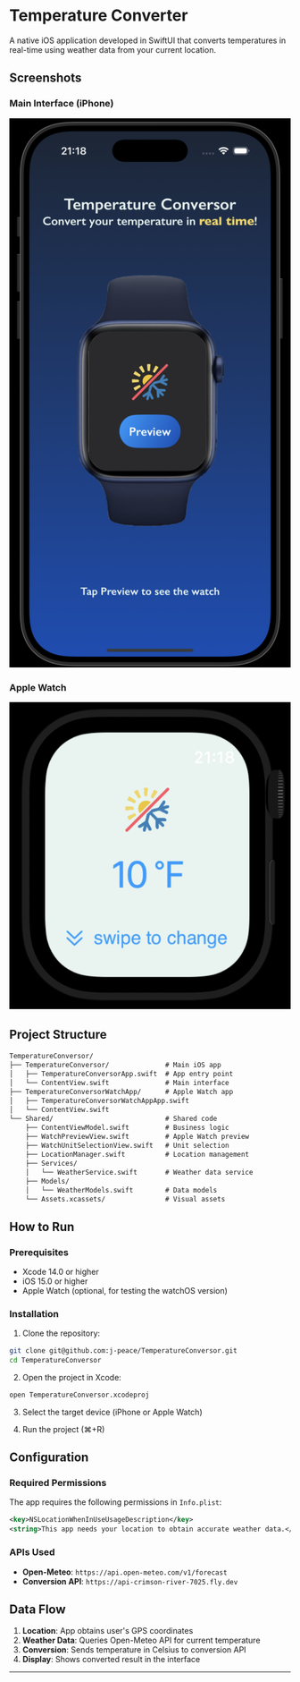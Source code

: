 # Temperature Converter

A native iOS application developed in SwiftUI that converts temperatures in real-time using weather data from your current location.

## Screenshots

### Main Interface (iPhone)
![Main Interface](screenshots/iphone-interface.png)

### Apple Watch
![Apple Watch Interface](screenshots/apple-watch-interface.png)

## Project Structure

```
TemperatureConversor/
├── TemperatureConversor/              # Main iOS app
│   ├── TemperatureConversorApp.swift  # App entry point
│   └── ContentView.swift              # Main interface
├── TemperatureConversorWatchApp/      # Apple Watch app
│   ├── TemperatureConversorWatchAppApp.swift
│   └── ContentView.swift
└── Shared/                            # Shared code
    ├── ContentViewModel.swift         # Business logic
    ├── WatchPreviewView.swift         # Apple Watch preview
    ├── WatchUnitSelectionView.swift   # Unit selection
    ├── LocationManager.swift          # Location management
    ├── Services/
    │   └── WeatherService.swift       # Weather data service
    ├── Models/
    │   └── WeatherModels.swift        # Data models
    └── Assets.xcassets/               # Visual assets
```

## How to Run

### Prerequisites

- Xcode 14.0 or higher
- iOS 15.0 or higher
- Apple Watch (optional, for testing the watchOS version)

### Installation

1. Clone the repository:
```bash
git clone git@github.com:j-peace/TemperatureConversor.git
cd TemperatureConversor
```

2. Open the project in Xcode:
```bash
open TemperatureConversor.xcodeproj
```

3. Select the target device (iPhone or Apple Watch)

4. Run the project (⌘+R)

## Configuration

### Required Permissions

The app requires the following permissions in `Info.plist`:

```xml
<key>NSLocationWhenInUseUsageDescription</key>
<string>This app needs your location to obtain accurate weather data.</string>
```

### APIs Used

- **Open-Meteo**: `https://api.open-meteo.com/v1/forecast`
- **Conversion API**: `https://api-crimson-river-7025.fly.dev`

## Data Flow

1. **Location**: App obtains user's GPS coordinates
2. **Weather Data**: Queries Open-Meteo API for current temperature
3. **Conversion**: Sends temperature in Celsius to conversion API
4. **Display**: Shows converted result in the interface

---
